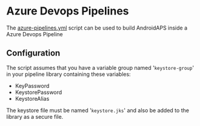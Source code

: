 # Azure Devops Pipelines
The [azure-pipelines.yml](azure-pipelines.yml) script can be used to build AndroidAPS inside a Azure Devops Pipeline


## Configuration
The script assumes that you have a variable group named '`keystore-group`' in your pipeline library containing these variables:
- KeyPassword
- KeystorePassword
- KeystoreAlias

The keystore file must be named '`keystore.jks`' and also be added to the library as a secure file.